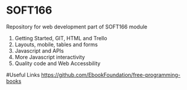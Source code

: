 # SOFT166
Repository for web development part of SOFT166 module

01. Getting Started, GIT, HTML and Trello
02. Layouts, mobile, tables and forms
03. Javascript and APIs
04. More Javascript interactivity
05. Quality code and Web Accessbility

#Useful Links
https://github.com/EbookFoundation/free-programming-books

